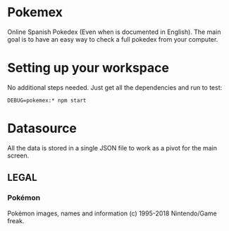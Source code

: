 # Pokemex
Online Spanish Pokedex (Even when is documented in English). The main goal is to have an easy way to check a full pokedex from your computer. 

# Setting up your workspace
No additional steps needed. Just get all the dependencies and run to test:
```
DEBUG=pokemex:* npm start
```
# Datasource
All the data is stored in a single JSON file to work as a pivot for the main screen.

## LEGAL

### Pokémon

Pokémon images, names and information (c) 1995-2018 Nintendo/Game freak.
